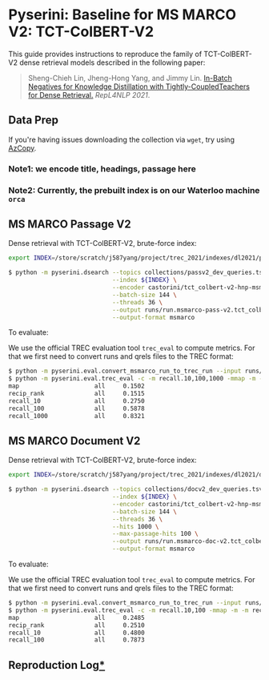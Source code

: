 # Pyserini: Baseline for MS MARCO V2: TCT-ColBERT-V2

This guide provides instructions to reproduce the family of TCT-ColBERT-V2 dense retrieval models described in the following paper:

> Sheng-Chieh Lin, Jheng-Hong Yang, and Jimmy Lin. [In-Batch Negatives for Knowledge Distillation with Tightly-CoupledTeachers for Dense Retrieval.](https://cs.uwaterloo.ca/~jimmylin/publications/Lin_etal_2021_RepL4NLP.pdf) _RepL4NLP 2021_.


## Data Prep
<!-- # Anserini: Guide to Working with the MS MARCO V2 Collections -->

<!-- This guide presents information for working with V2 of the MS MARCO passage and document test collections. -->

If you're having issues downloading the collection via `wget`, try using [AzCopy](https://docs.microsoft.com/en-us/azure/storage/common/storage-use-azcopy-v10).


### Note1: we encode **title**, **headings**, **passage** here
### Note2: Currently, the prebuilt index is on our Waterloo machine `orca`

## MS MARCO Passage V2

Dense retrieval with TCT-ColBERT-V2, brute-force index:

```bash
export INDEX=/store/scratch/j587yang/project/trec_2021/indexes/dl2021/passage/title_headings_body/tct_colbert-v2-hnp-msmarco-full

$ python -m pyserini.dsearch --topics collections/passv2_dev_queries.tsv \
                             --index ${INDEX} \
                             --encoder castorini/tct_colbert-v2-hnp-msmarco \
                             --batch-size 144 \
                             --threads 36 \
                             --output runs/run.msmarco-pass-v2.tct_colbert-v2-hnp.bf.tsv \
                             --output-format msmarco
```

To evaluate:

We use the official TREC evaluation tool `trec_eval` to compute metrics. 
For that we first need to convert runs and qrels files to the TREC format:

```bash
$ python -m pyserini.eval.convert_msmarco_run_to_trec_run --input runs/run.msmarco-pass-v2.tct_colbert-v2-hnp.bf.tsv --output runs/run.msmarco-pass-v2.tct_colbert-v2-hnp.bf.trec
$ python -m pyserini.eval.trec_eval -c -m recall.10,100,1000 -mmap -m -m recip_rank collections/passv2_dev_qrels.uniq.tsv runs/run.msmarco-pass-v2.tct_colbert-v2-hnp.bf.trec
map                     all     0.1502
recip_rank              all     0.1515
recall_10               all     0.2750
recall_100              all     0.5878
recall_1000             all     0.8321
```

## MS MARCO Document V2

Dense retrieval with TCT-ColBERT-V2, brute-force index:


```bash
export INDEX=/store/scratch/j587yang/project/trec_2021/indexes/dl2021/document/title_headings_body/tct_colbert-v2-hnp-msmarco-full-maxp

$ python -m pyserini.dsearch --topics collections/docv2_dev_queries.tsv \
                             --index ${INDEX} \
                             --encoder castorini/tct_colbert-v2-hnp-msmarco \
                             --batch-size 144 \
                             --threads 36 \
                             --hits 1000 \
                             --max-passage-hits 100 \
                             --output runs/run.msmarco-doc-v2.tct_colbert-v2-hnp.maxp.bf.tsv \
                             --output-format msmarco
```

To evaluate:

We use the official TREC evaluation tool `trec_eval` to compute metrics. 
For that we first need to convert runs and qrels files to the TREC format:

```bash
$ python -m pyserini.eval.convert_msmarco_run_to_trec_run --input runs/run.msmarco-doc-v2.tct_colbert-v2-hnp.maxp.bf.tsv --output runs/run.msmarco-doc-v2.tct_colbert-v2-hnp.maxp.bf.trec
$ python -m pyserini.eval.trec_eval -c -m recall.10,100 -mmap -m -m recip_rank collections/docv2_dev_qrels.tsv runs/run.msmarco-pass-v2.tct_colbert-v2-hnp.bf.trec
map                     all     0.2485
recip_rank              all     0.2510
recall_10               all     0.4800
recall_100              all     0.7873
```


## Reproduction Log[*](reproducibility.md)

